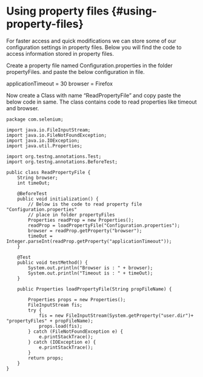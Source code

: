 # Using property files {#using-property-files}

For faster access and quick modifications we can store some of our configuration settings in property files. Below you will find the code to access information stored in property files.

Create a property file named Configuration.properties in the folder propertyFiles. and paste the below configuration in file.

applicationTimeout = 30 browser = Firefox

Now create a Class with name “ReadPropertyFile” and copy paste the below code in same. The class contains code to read properties like timeout and browser.

```
package com.selenium;

import java.io.FileInputStream;
import java.io.FileNotFoundException;
import java.io.IOException;
import java.util.Properties;

import org.testng.annotations.Test;
import org.testng.annotations.BeforeTest;

public class ReadPropertyFile {
    String browser;
    int timeOut;

    @BeforeTest
    public void initialization() {
        // Below is the code to read property file "Configuration.properties"
        // place in folder propertyFiles
        Properties readProp = new Properties();
        readProp = loadPropertyFile("Configuration.properties");
        browser = readProp.getProperty("browser");
        timeOut = Integer.parseInt(readProp.getProperty("applicationTimeout"));
    }

    @Test
    public void testMethod() {
        System.out.println("Browser is : " + browser);
        System.out.println("Timeout is : " + timeOut);
    }

    public Properties loadPropertyFile(String propFileName) {

        Properties props = new Properties();
        FileInputStream fis;
        try {
            fis = new FileInputStream(System.getProperty("user.dir")+ "propertyFiles" + propFileName);
            props.load(fis);
        } catch (FileNotFoundException e) {
            e.printStackTrace();
        } catch (IOException e) {
            e.printStackTrace();
        }
        return props;
    }
}
```



